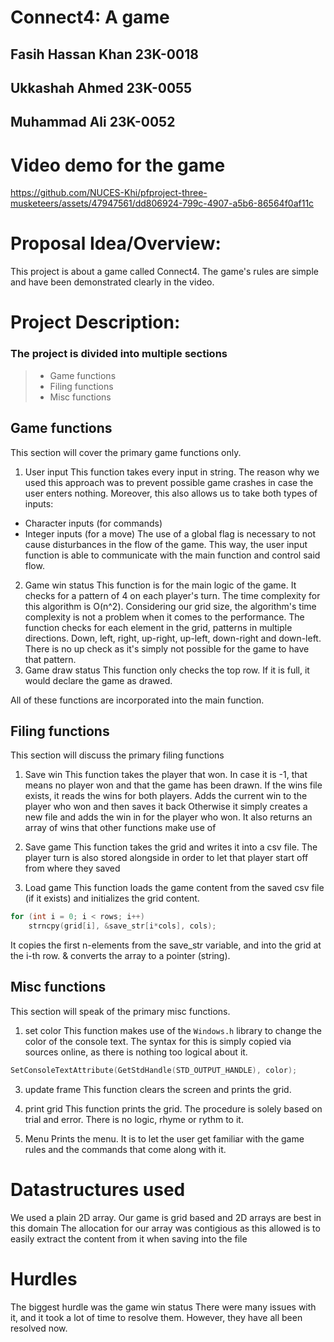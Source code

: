 # Connect4: A game
## Fasih Hassan Khan 23K-0018
## Ukkashah Ahmed 23K-0055
## Muhammad Ali 23K-0052

# Video demo for the game
https://github.com/NUCES-Khi/pfproject-three-musketeers/assets/47947561/dd806924-799c-4907-a5b6-86564f0af11c

# Proposal Idea/Overview:
This project is about a game called Connect4. The game's rules are simple and have been demonstrated clearly in the video.

# Project Description:
### The project is divided into multiple sections
> - Game functions
> - Filing functions
> - Misc functions

## Game functions
This section will cover the primary game functions only.

1. User input
This function takes every input in string. The reason why we used this approach was to prevent possible game crashes in case the user enters nothing.
Moreover, this also allows us to take both types of inputs:
- Character inputs (for commands)
- Integer inputs (for a move)
The use of a global flag is necessary to not cause disturbances in the flow of the game. This way, the user input function is able to communicate with the main
function and control said flow.
2. Game win status
This function is for the main logic of the game. It checks for a pattern of 4 on each player's turn. The time complexity for this algorithm is O(n^2). Considering
our grid size, the algorithm's time complexity is not a problem when it comes to the performance.
The function checks for each element in the grid, patterns in multiple directions. Down, left, right, up-right, up-left, down-right and down-left. There is no up check
as it's simply not possible for the game to have that pattern.
3. Game draw status
This function only checks the top row. If it is full, it would declare the game as drawed.

All of these functions are incorporated into the main function.

## Filing functions
This section will discuss the primary filing functions

1. Save win
This function takes the player that won. In case it is -1, that means no player won and that the game has been drawn.
If the wins file exists, it reads the wins for both players. Adds the current win to the player who won and then saves it back
Otherwise it simply creates a new file and adds the win in for the player who won.
It also returns an array of wins that other functions make use of

2. Save game
This function takes the grid and writes it into a csv file. The player turn is also stored alongside in order to let that player start off from where they saved

3. Load game
This function loads the game content from the saved csv file (if it exists) and initializes the grid content.
```c
for (int i = 0; i < rows; i++)
    strncpy(grid[i], &save_str[i*cols], cols);
```
It copies the first n-elements from the save_str variable, and into the grid at the i-th row. & converts the array to a pointer (string).

## Misc functions
This section will speak of the primary misc functions.

1. set color
This function makes use of the `Windows.h` library to change the color of the console text. The syntax for this is simply copied via sources online, as there
is nothing too logical about it.
```c
SetConsoleTextAttribute(GetStdHandle(STD_OUTPUT_HANDLE), color);
```

3. update frame
This function clears the screen and prints the grid.

4. print grid
This function prints the grid. The procedure is solely based on trial and error. There is no logic, rhyme or rythm to it.

5. Menu
Prints the menu. It is to let the user get familiar with the game rules and the commands that come along with it.

# Datastructures used
We used a plain 2D array. Our game is grid based and 2D arrays are best in this domain
The allocation for our array was contigious as this allowed is to easily extract the content from it when saving into the file

# Hurdles
The biggest hurdle was the game win status
There were many issues with it, and it took a lot of time to resolve them. However, they have all been resolved now.
